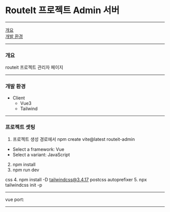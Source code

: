 # RouteIt 프로젝트 Admin 서버

---

[개요](#개요)\
[개발 환경](#개발-환경)

---
### 개요

routeit 프로젝트 관리자 페이지

---
### 개발 환경
- Client
    - Vue3
    - Tailwind
---
### 프로젝트 셋팅
1. 프로젝트 생성 경로에서 npm create vite@latest routeit-admin 
- Select a framework: Vue  
- Select a variant: JavaScript
2. npm install
3. npm run dev

css
4. npm install -D tailwindcss@3.4.17 postcss autoprefixer
5. npx tailwindcss init -p

---
vue port:  

---
